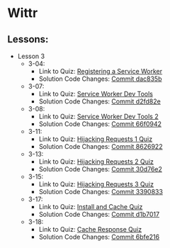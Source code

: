 # Wittr

## Lessons:

  * Lesson 3
    - 3-04: 
      * Link to Quiz: [Registering a Service Worker](https://classroom.udacity.com/courses/ud899-gwg/lessons/6381510081/concepts/63885494270923)
      * Solution Code Changes: [Commit dac835b](https://github.com/othomas1984/wittr/commit/dac835b1f15f6af0b62c10b5ff340afa9a9cbed4)
    - 3-07: 
      * Link to Quiz: [Service Worker Dev Tools](https://classroom.udacity.com/courses/ud899-gwg/lessons/6381510081/concepts/63885494320923)
      * Solution Code Changes: [Commit d2fd82e](https://github.com/othomas1984/wittr/commit/d2fd82e2c81fdc56bf16d27def8fe55088e54388)
    - 3-08: 
      * Link to Quiz: [Service Worker Dev Tools 2](https://classroom.udacity.com/courses/ud899-gwg/lessons/6381510081/concepts/63885494340923)
      * Solution Code Changes: [Commit 66f0942](https://github.com/othomas1984/wittr/commit/66f0942c03ea95d46f69bb03f2be21fab4fa878b)
    - 3-11: 
      * Link to Quiz: [Hijacking Requests 1 Quiz](https://classroom.udacity.com/courses/ud899-gwg/lessons/6381510081/concepts/63885494380923)
      * Solution Code Changes: [Commit 8626922](https://github.com/othomas1984/wittr/commit/86269223a23586b386f46037f873fe31bb5a98a6)
    - 3-13: 
      * Link to Quiz: [Hijacking Requests 2 Quiz](https://classroom.udacity.com/courses/ud899-gwg/lessons/6381510081/concepts/63885494420923)
      * Solution Code Changes: [Commit 30d76e2](https://github.com/othomas1984/wittr/commit/30d76e2ce679f4e2ebb85f0a52e4d2891ee75799)
    - 3-15: 
      * Link to Quiz: [Hijacking Requests 3 Quiz](https://classroom.udacity.com/courses/ud899-gwg/lessons/6381510081/concepts/63885494460923)
      * Solution Code Changes: [Commit 3390833](https://github.com/othomas1984/wittr/commit/3390833fbdc086d857469f9a450a7c86274c04f0)
    - 3-17: 
      * Link to Quiz: [Install and Cache Quiz](https://classroom.udacity.com/courses/ud899-gwg/lessons/6381510081/concepts/63885494500923)
      * Solution Code Changes: [Commit d1b7017](https://github.com/othomas1984/wittr/commit/d1b701796c2480de27a9cd8dc70688f0c546333c)
    - 3-18: 
      * Link to Quiz: [Cache Response Quiz](https://classroom.udacity.com/courses/ud899-gwg/lessons/6381510081/concepts/63885494530923)
      * Solution Code Changes: [Commit 6bfe216](https://github.com/othomas1984/wittr/commit/6bfe2166605f29c6a35a9a18bd66bfc6d19c04fc)
